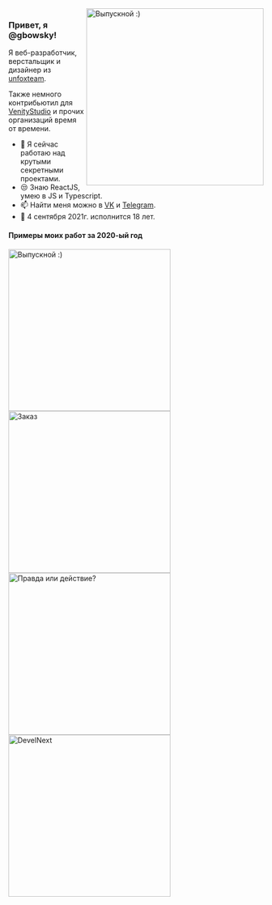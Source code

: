 <img align="right" src="https://sun9-6.userapi.com/c850732/v850732067/157331/CxqyBoLt-K8.jpg" alt="Выпускной :)" width=350px height=350px/>

### Привет, я @gbowsky!

Я веб-разработчик, верстальщик и дизайнер из [unfoxteam](https://unfox.team). 
 
Также немного контрибьютил для [VenityStudio](https://github.com/VenityStudio) и прочих организаций время от времени.

- 📱  Я сейчас работаю над крутыми секретными проектами.
- 😒  Знаю ReactJS, умею в JS и Typescript.
- 📫  Найти меня можно в [VK](https://vk.com/gbowsky) и [Telegram](https://t.me/gbowsky).
- 🎂  4 сентября 2021г. исполнится 18 лет.

#### Примеры моих работ за 2020-ый год

<img align="left" src="https://sun1-98.userapi.com/D3AU6tyXuzA_m0OtAcW4F5jqwZr86e_VLujyaA/8hib6LtyKz8.jpg" alt="Выпускной :)" width=320px height=auto/>
<img align="center" src="https://sun9-26.userapi.com/c857120/v857120478/1e62fa/KJRDiEnTr9w.jpg" alt="Заказ" width=320px height=auto/>
<img align="left" src="https://sun9-27.userapi.com/c857120/v857120867/1e9ea4/WWm7MC_A1Gs.jpg" alt="Правда или действие?" width=320px height=auto/>
<img align="left" src="https://sun9-33.userapi.com/c857120/v857120867/1e9eb6/FYB8oBAShP4.jpg" alt="DevelNext" width=320px height=auto/>
